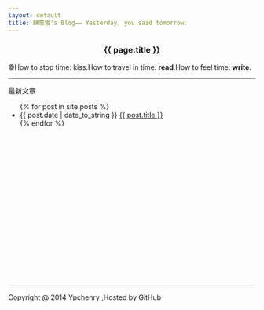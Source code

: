 ```yaml
---
layout: default
title: 肆意雪's Blog—— Yesterday, you said tomorrow.
---
```

<center><h3>{{ page.title }}</h3></center>  


&copy;How to stop time: kiss.How to travel in time: **read**.How to feel time: **write**.  

      
* * * 

<p>最新文章</p>
<div style="height:360px;width:1000px;clear:both;">
<ul>
{% for post in site.posts %}
<li>{{ post.date | date_to_string }} <a href="{{ site.baseurl }}{{ post.url }}">{{ post.title }}</a></li>
{% endfor %}
</ul> 
</div>   

* * *  

Copyright @ 2014 Ypchenry ,Hosted by GitHub


